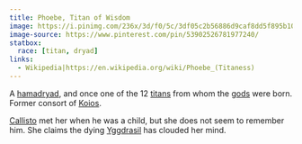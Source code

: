 ```yaml
---
title: Phoebe, Titan of Wisdom
image: https://i.pinimg.com/236x/3d/f0/5c/3df05c2b56886d9caf8dd5f895b10b4c.jpg
image-source: https://www.pinterest.com/pin/53902526781977240/
statbox:
  race: [titan, dryad]
links:
  - Wikipedia|https://en.wikipedia.org/wiki/Phoebe_(Titaness)
---
```


A [hamadryad](../creatures/dryads#hamadryads), and once one of the 12 [titans](../creatures/titans) from whom the [gods](../creatures/eternals) were born. Former consort of [Koios](koios).

[Callisto](cal) met her when he was a child, but she does not seem to remember him. She claims the dying [Yggdrasil](../relics/yggdrasil) has clouded her mind.

